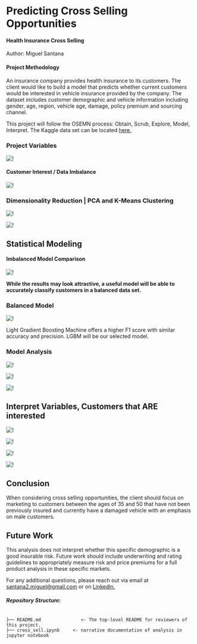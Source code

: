 
# Predicting Cross Selling Opportunities
#### Health Insurance Cross Selling

Author: Miguel Santana

#### Project Methodology
An insurance company provides health insurance to its customers. The client would like to build a model that predicts whether current customers would be interested in vehicle insurance provided by the company. The dataset includes customer demographic and vehicle information including gender, age, region, vehicle age, damage, policy premium and sourcing channel. 

This project will follow the OSEMN process: Obtain, Scrub, Explore, Model, Interpret. The Kaggle data set can be located [here.](https://www.kaggle.com/anmolkumar/health-insurance-cross-sell-prediction)

### Project Variables

![!](/images/data.jpg)

#### Customer Interest / Data Imbalance

![!](/images/customerinterest.png)

### Dimensionality Reduction | PCA and K-Means Clustering

![!](/images/elbow.png)

![!](/images/cluster.png)

## Statistical Modeling

#### Imbalanced Model Comparison

![!](/images/imbalancedmodel.png)

**While the results may look attractive, a useful model will be able to accurately classify customers in a balanced data set.**

### Balanced Model

![!](/images/balanced.png)

Light Gradient Boosting Machine offers a higher F1 score with similar accuracy and precision. LGBM will be our selected model. 

### Model Analysis

![!](/images/ROC.png)

![!](/images/featimp.png)

![!](/images/shap.png)

## Interpret Variables, Customers that ARE interested

![!](/images/agestat.jpg)

![!](/images/genderstat.jpg)

![!](/images/prev_ins.jpg)

![!](/images/veh_dam.jpg)

## Conclusion
When considering cross selling opportunities, the client should focus on marketing to customers between the ages of 35 and 50 that have not been previously insured and currently have a damaged vehicle with an emphasis on male customers.

## Future Work
This analysis does not interpret whether this specific demographic is a good insurable risk. Future work should include underwriting and rating guidelines to appropriately measure risk and price premiums for a full product analysis in these specific markets.  

For any additional questions, please reach out via email at santana2.miguel@gmail.com or on [LinkedIn.](https://www.linkedin.com/in/miguel-angel-santana-ii-mba-51467276/)

##### Repository Structure:

```

├── README.md               <- The top-level README for reviewers of this project.
├── cross_sell.ipynb     <- narrative documentation of analysis in jupyter notebook

```